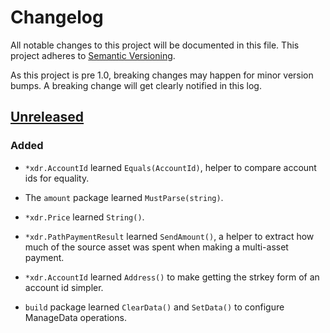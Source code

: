 # Changelog

All notable changes to this project will be documented in this
file.  This project adheres to [Semantic Versioning](http://semver.org/).

As this project is pre 1.0, breaking changes may happen for minor version
bumps.  A breaking change will get clearly notified in this log.

## [Unreleased]

### Added
- `*xdr.AccountId` learned `Equals(AccountId)`, helper to compare account ids for equality.
- The `amount` package learned `MustParse(string)`.
- `*xdr.Price` learned `String()`.
- `*xdr.PathPaymentResult` learned `SendAmount()`, a helper to extract how much of the source asset was spent when making a multi-asset payment.

- `*xdr.AccountId` learned `Address()` to make getting the strkey form of an account id simpler.
- `build` package learned `ClearData()` and `SetData()` to configure ManageData operations.


[Unreleased]: https://github.com/stellar/go-stellar-base/compare/df92a863a...master
